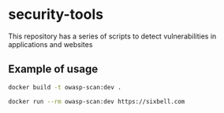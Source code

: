 # security-tools
This repository has a series of scripts to detect vulnerabilities in applications and websites

## Example of usage
```bash
docker build -t owasp-scan:dev .
```

```bash
docker run --rm owasp-scan:dev https://sixbell.com
```

